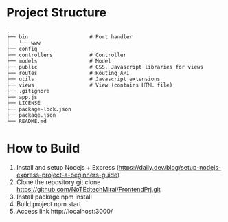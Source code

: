 # Project Structure

```
.
├── bin                    # Port handler
│   └── www                   
├── config
├── controllers            # Controller
├── models                 # Model
├── public                 # CSS, Javascript libraries for views
├── routes                 # Routing API
├── utils                  # Javascript extensions
├── views                  # View (contains HTML file)
├── .gitignore
├── app.js
├── LICENSE
├── package-lock.json
├── package.json
└── README.md
```

# How to Build

1. Install and setup Nodejs + Express (https://daily.dev/blog/setup-nodejs-express-project-a-beginners-guide)
2. Clone the repository
  git clone https://github.com/NoTEdtechMirai/FrontendPrj.git
4. Install package
  npm install
6. Build project
  npm start
8. Access link
  http://localhost:3000/
